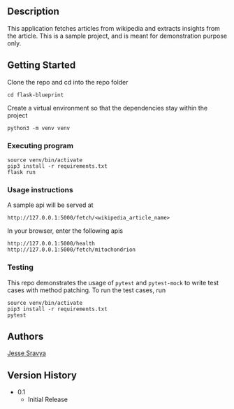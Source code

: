 ## Description

This application fetches articles from wikipedia and extracts insights from the article. This is a sample project, and is meant for demonstration purpose only.

## Getting Started

Clone the repo and cd into the repo folder
```
cd flask-blueprint
```

Create a virtual environment so that the dependencies stay within the project
```
python3 -m venv venv
```


### Executing program

```
source venv/bin/activate
pip3 install -r requirements.txt
flask run
```

### Usage instructions

A sample api will be served at
```
http://127.0.0.1:5000/fetch/<wikipedia_article_name>
```

In your browser, enter the following apis
```
http://127.0.0.1:5000/health
http://127.0.0.1:5000/fetch/mitochondrion
```

### Testing

This repo demonstrates the usage of `pytest` and `pytest-mock` to write test cases with method patching. To run the test cases, run
```
source venv/bin/activate
pip3 install -r requirements.txt
pytest
```


## Authors

[Jesse Sravya](https://github.com/kevinwairi)

## Version History

* 0.1
    * Initial Release


